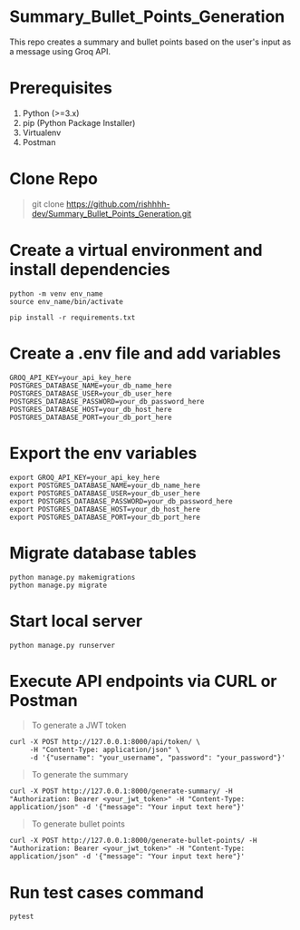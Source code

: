 # Summary_Bullet_Points_Generation
This repo creates a summary and bullet points based on the user's input as a message using Groq API. 

# Prerequisites
1. Python (>=3.x)
2. pip (Python Package Installer)
3. Virtualenv
4. Postman

# Clone Repo
> git clone https://github.com/rishhhh-dev/Summary_Bullet_Points_Generation.git

# Create a virtual environment and install dependencies
```
python -m venv env_name
source env_name/bin/activate

pip install -r requirements.txt
```

# Create a .env file and add variables
```
GROQ_API_KEY=your_api_key_here
POSTGRES_DATABASE_NAME=your_db_name_here
POSTGRES_DATABASE_USER=your_db_user_here
POSTGRES_DATABASE_PASSWORD=your_db_password_here
POSTGRES_DATABASE_HOST=your_db_host_here
POSTGRES_DATABASE_PORT=your_db_port_here
```
# Export the env variables
```
export GROQ_API_KEY=your_api_key_here
export POSTGRES_DATABASE_NAME=your_db_name_here
export POSTGRES_DATABASE_USER=your_db_user_here
export POSTGRES_DATABASE_PASSWORD=your_db_password_here
export POSTGRES_DATABASE_HOST=your_db_host_here
export POSTGRES_DATABASE_PORT=your_db_port_here
```

# Migrate database tables
```
python manage.py makemigrations
python manage.py migrate
```

# Start local server
```
python manage.py runserver
```

# Execute API endpoints via CURL or Postman
> To generate a JWT token
```
curl -X POST http://127.0.0.1:8000/api/token/ \
     -H "Content-Type: application/json" \
     -d '{"username": "your_username", "password": "your_password"}'
```

> To generate the summary
```
curl -X POST http://127.0.0.1:8000/generate-summary/ -H "Authorization: Bearer <your_jwt_token>" -H "Content-Type: application/json" -d '{"message": "Your input text here"}'
```

> To generate bullet points
```
curl -X POST http://127.0.0.1:8000/generate-bullet-points/ -H "Authorization: Bearer <your_jwt_token>" -H "Content-Type: application/json" -d '{"message": "Your input text here"}'
```

# Run test cases command
```
pytest
```
